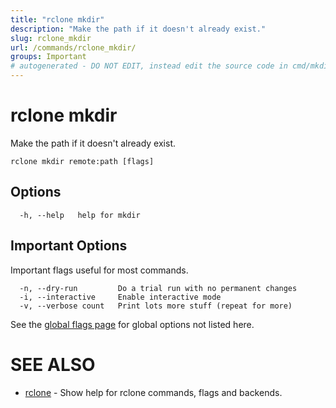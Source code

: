 ```yaml
---
title: "rclone mkdir"
description: "Make the path if it doesn't already exist."
slug: rclone_mkdir
url: /commands/rclone_mkdir/
groups: Important
# autogenerated - DO NOT EDIT, instead edit the source code in cmd/mkdir/ and as part of making a release run "make commanddocs"
---
```

# rclone mkdir

Make the path if it doesn't already exist.

```
rclone mkdir remote:path [flags]
```

## Options

```
  -h, --help   help for mkdir
```


## Important Options

Important flags useful for most commands.

```
  -n, --dry-run         Do a trial run with no permanent changes
  -i, --interactive     Enable interactive mode
  -v, --verbose count   Print lots more stuff (repeat for more)
```

See the [global flags page](/flags/) for global options not listed here.

# SEE ALSO

* [rclone](/commands/rclone/)	 - Show help for rclone commands, flags and backends.


